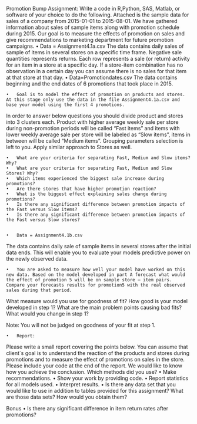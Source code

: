 Promotion Bump Assignment: 
Write a code in R,Python, SAS, Matlab, or software of your choice to do the following.
Attached is the sample data for sales of a company from 2015-01-01 to 2015-08-01. We have gathered information about sales of sample items along with promotion schedule during 2015. 
Our goal is to measure the effects of promotion on sales and give recommendations to marketing department for future promotion campaigns. 
	•	Data = Assignment4.1a.csv 
The data contains daily sales of sample of items in several stores on a specific time frame. 
Negative sale quantities represents returns. Each row represents a sale (or return) activity for an item in a store at a specific day. If a store-item combination has no observation in a certain day you can assume there is no sales for that item at that store at that day.
	•	Data=Promotiondates.csv
The data contains beginning and the end dates of 6 promotions that took place in 2015. 

	•	Goal is to model the effect of promotion on products and stores. At this stage only use the data in the file Assignment4.1a.csv and base your model using the first 4 promotions.
In order to answer below questions you should divide product and stores into 3 clusters each. Product with higher average weekly sale per store during non-promotion periods will be called “Fast items” and items with lower weekly average sale per store will be labeled as “Slow items”, items in between will be called “Medium items”. Grouping parameters selection is left to you. Apply similar approach to Stores as well.

	•	What are your criteria for separating Fast, Medium and Slow items? Why?
	•	What are your criteria for separating Fast, Medium and Slow Stores? Why?
	•	Which items experienced the biggest sale increase during promotions?
	•	Are there stores that have higher promotion reaction?
	•	What is the biggest effect explaining sales change during promotions?
	•	Is there any significant difference between promotion impacts of the Fast versus Slow items?
	•	Is there any significant difference between promotion impacts of the Fast versus Slow stores?


	•	Data = Assignment4.1b.csv

The data contains daily sale of sample items in several stores after the initial data ends. This will enable you to evaluate your models predictive power on the newly observed data. 

	•	You are asked to measure how well your model have worked on this new data. Based on the model developed in part A forecast what would the effect of promotion 5 will be on sample store – item pairs. Compare your forecasts results for promotion5 with the real observed sales during that period.

What measure would you use for goodness of fit?
How good is your model developed in step 1?
What are the main problem points causing bad fits?
What would you change in step 1?

Note: You will not be judged on goodness of your fit at step 1.

	•	Report:
Please write a small report covering the points below. You can assume that client`s goal is to understand the reaction of the products and stores during promotions and to measure the effect of promotions on sales in the store. Please include your code at the end of the report. We would like to know how you achieve the conclusion. Which methods did you use? 
	•	Make recommendations. 
	•	Show your work by providing code.
	•	Report statistics for all models used. 
	•	Interpret results. 
	•	Is there any data set that you would like to use in addition to tables provided for this assignment? What are those data sets? How would you obtain them?

Bonus
	•	Is there any significant difference in item return rates after promotions?
